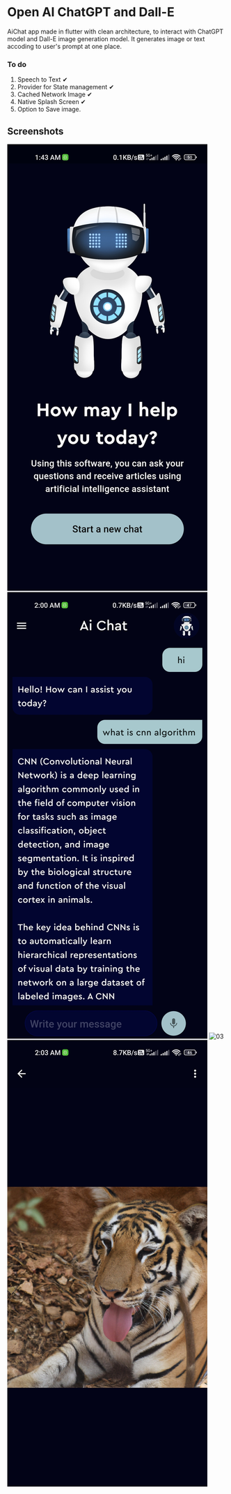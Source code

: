 # Open AI ChatGPT and Dall-E

AiChat app made in flutter with clean architecture, to interact with ChatGPT model and Dall-E image generation model. It generates image or text accoding to user's prompt at one place. 

### To do
1. Speech to Text ✔
2. Provider for State management ✔
3. Cached Network Image ✔
4. Native Splash Screen ✔
5. Option to Save image.

## Screenshots

![01](https://github.com/yogeshkaremore3/AIChat_Assistant-Flutter/blob/master/test/Screenshot_2023-09-23-01-43-25-496_com.example.ai_assistant.jpg)
![02](https://github.com/yogeshkaremore3/AIChat_Assistant-Flutter/blob/master/test/Screenshot_2023-09-23-02-00-11-902_com.example.ai_assistant.jpg)
![03]([https://user-images.githubusercontent.com/16263958/230384038-e30bcd66-f40c-4067-8f4f-ac1b06c7335a.png](https://github.com/yogeshkaremore3/AIChat_Assistant-Flutter/blob/b77856a6ece7a39d0f7e2a0b562d813382ba2be5/test/Screenshot_2023-09-23-02-03-34-740_com.example.ai_assistant.jpg)https://github.com/yogeshkaremore3/AIChat_Assistant-Flutter/blob/b77856a6ece7a39d0f7e2a0b562d813382ba2be5/test/Screenshot_2023-09-23-02-03-34-740_com.example.ai_assistant.jpg)
![04](https://github.com/yogeshkaremore3/AIChat_Assistant-Flutter/blob/a87ff8f80269c13944fa89844df34a3f660b75b9/test/Screenshot_2023-09-23-02-03-34-740_com.example.ai_assistant.jpg)
